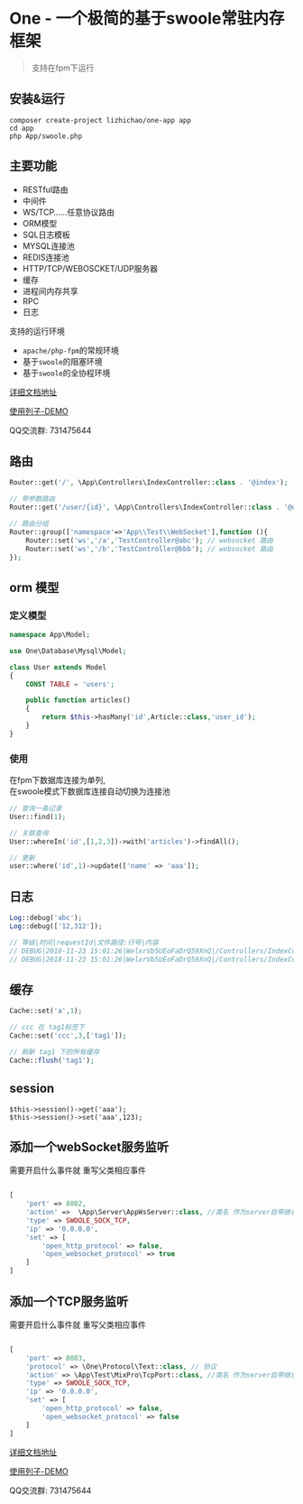# One - 一个极简的基于swoole常驻内存框架

> 支持在fpm下运行

## 安装&运行

```shell
composer create-project lizhichao/one-app app
cd app
php App/swoole.php 
```

## 主要功能

- RESTful路由
- 中间件
- WS/TCP……任意协议路由
- ORM模型
- SQL日志模板
- MYSQL连接池
- REDIS连接池
- HTTP/TCP/WEBOSCKET/UDP服务器
- 缓存
- 进程间内存共享
- RPC
- 日志

支持的运行环境

- `apache/php-fpm`的常规环境 
- 基于`swoole`的阻塞环境
- 基于`swoole`的全协程环境


[详细文档地址](https://www.kancloud.cn/vic-one/php-one/826876)

[使用列子-DEMO](https://github.com/lizhichao/one-demo)

QQ交流群: 731475644

## 路由

```php
Router::get('/', \App\Controllers\IndexController::class . '@index');

// 带参数路由
Router::get('/user/{id}', \App\Controllers\IndexController::class . '@user');

// 路由分组 
Router::group(['namespace'=>'App\\Test\\WebSocket'],function (){
    Router::set('ws','/a','TestController@abc'); // websocket 路由
    Router::set('ws','/b','TestController@bbb'); // websocket 路由
});

```

## orm 模型

### 定义模型
```php
namespace App\Model;

use One\Database\Mysql\Model;

class User extends Model
{
    CONST TABLE = 'users';

    public function articles()
    {
        return $this->hasMany('id',Article::class,'user_id');
    }
}
```

### 使用

在fpm下数据库连接为单列,  
在swoole模式下数据库连接自动切换为连接池

```php
// 查询一条记录
User::find(1);

// 关联查询
User::whereIn('id',[1,2,3])->with('articles')->findAll();

// 更新
user::where('id',1)->update(['name' => 'aaa']);

```

## 日志
```php
Log::debug('abc');
Log::debug(['12,312']);

// 等级|时间|requestId|文件路径:行号|内容
// DEBUG|2018-11-23 15:01:26|WelxrVb5UEoFaDrQ59XnQ|/Controllers/IndexController.php:12|abc
// DEBUG|2018-11-23 15:01:26|WelxrVb5UEoFaDrQ59XnQ|/Controllers/IndexController.php:13|["12,312"]
```

## 缓存
```php
Cache::set('a',1);

// ccc 在 tag1标签下
Cache::set('ccc',3,['tag1']);

// 刷新 tag1 下的所有缓存
Cache::flush('tag1');
```

## session
``` 
$this->session()->get('aaa');
$this->session()->set('aaa',123);

```
        
## 添加一个webSocket服务监听

需要开启什么事件就 重写父类相应事件

```php

[
    'port' => 8082,
    'action' =>  \App\Server\AppWsServer::class, //类名 作为server自带继承 WsServer ；作为监听添加继承 \One\Swoole\Listener\Ws
    'type' => SWOOLE_SOCK_TCP,
    'ip' => '0.0.0.0',
    'set' => [
        'open_http_protocol' => false,
        'open_websocket_protocol' => true
    ]
]

```

## 添加一个TCP服务监听

需要开启什么事件就 重写父类相应事件

```php

[
    'port' => 8083,
    'protocol' => \One\Protocol\Text::class, // 协议
    'action' => \App\Test\MixPro\TcpPort::class, //类名 作为server自带继承 TcpServer ；作为监听添加继承 \One\Swoole\Listener\Tcp
    'type' => SWOOLE_SOCK_TCP,
    'ip' => '0.0.0.0',
    'set' => [
        'open_http_protocol' => false,
        'open_websocket_protocol' => false
    ]
]

```

[详细文档地址](https://www.kancloud.cn/vic-one/php-one/826876)

[使用列子-DEMO](https://github.com/lizhichao/one-demo)

QQ交流群: 731475644

